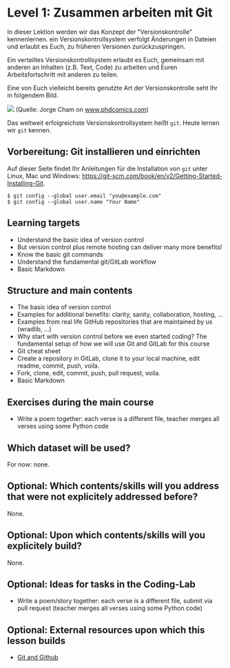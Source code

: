 # Level 1: Zusammen arbeiten mit Git

In dieser Lektion werden wir das Konzept der "Versionskontrolle" kennenlernen.
ein Versionskontrollsystem verfolgt Änderungen in Dateien und erlaubt es Euch,
zu früheren Versionen zurückzuspringen.

Ein verteiltes Versionskontrollsystem erlaubt es Euch, gemeinsam mit anderen
an Inhalten (z.B. Text, Code) zu arbeiten und Euren Arbeitsfortschritt mit
anderen zu teilen.

Eine von Euch vielleicht bereits genutzte Art der Versionskontrolle seht Ihr 
in folgendem Bild.

![](http://phdcomics.com/comics/archive/phd101212s.gif)
(Quelle: Jorge Cham on www.phdcomics.com)

Das weltweit erfolgreichste Versionskontrollsystem heißt `git`.
Heute lernen wir `git` kennen.

## Vorbereitung: Git installieren und einrichten

Auf dieser Seite findet Ihr Anleitungen für die Installation von `git` unter
Linux, Mac und Windows: https://git-scm.com/book/en/v2/Getting-Started-Installing-Git.

```
$ git config --global user.email "you@example.com"
$ git config --global user.name "Your Name"
```



## Learning targets

- Understand the basic idea of version control
- But version control plus remote hosting can deliver many more benefits!
- Know the basic git commands
- Understand the fundamental git/GitLab workflow
- Basic Markdown 


## Structure and main contents

- The basic idea of version control 
- Examples for additional benefits: clarity, sanity, collaboration, hosting, ...
- Examples from real life GitHub repositories that are maintained by us (wradlib, ...)
- Why start with version control before we even started coding? The fundamental 
setup of how we will use Git and GitLab for this course
- Git cheat sheet
- Create a repository in GitLab, clone it to your local machine, edit readme,
commit, push, voila.
- Fork, clone, edit, commit, push, pull request, voila.
- Basic Markdown


## Exercises during the main course
- Write a poem together: each verse is a different file, teacher merges all verses
using some Python code

## Which dataset will be used?
For now: none.

## Optional: Which contents/skills will you address that were not explicitely addressed before?
None.

## Optional: Upon which contents/skills will you explicitely build?
None.

## Optional: Ideas for tasks in the Coding-Lab
- Write a poem/story together: each verse is a different file, submit via pull request 
(teacher merges all verses using some Python code)

## Optional: External resources upon which this lesson builds
- [Git and Github](https://www.earthdatascience.org/courses/intro-to-earth-data-science/git-github/)


